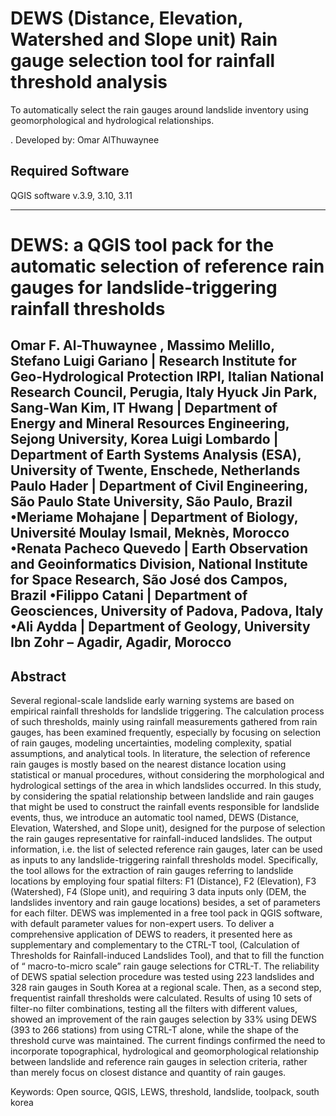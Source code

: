 # DEWS (Distance, Elevation, Watershed and Slope unit) Rain gauge selection tool for rainfall threshold analysis
 
To automatically select the rain gauges around landslide inventory using geomorphological and hydrological relationships. 

. Developed by: Omar AlThuwaynee


## Required Software
QGIS software v.3.9, 3.10, 3.11




--------------------------------


# DEWS: a QGIS tool pack for the automatic selection of reference rain gauges for landslide-triggering rainfall thresholds

Omar F. Al-Thuwaynee , Massimo Melillo, Stefano Luigi Gariano | Research Institute for Geo-Hydrological Protection IRPI, Italian National Research Council, Perugia, Italy
Hyuck Jin Park, Sang-Wan Kim, IT Hwang | Department of Energy and Mineral Resources Engineering, Sejong University, Korea
Luigi Lombardo | Department of Earth Systems Analysis (ESA), University of Twente, Enschede, Netherlands
Paulo Hader | Department of Civil Engineering, São Paulo State University, São Paulo, Brazil
•Meriame Mohajane | Department of Biology, Université Moulay Ismail, Meknès, Morocco
•Renata Pacheco Quevedo | Earth Observation and Geoinformatics Division, National Institute for Space Research, São José dos Campos, Brazil
•Filippo Catani | Department of Geosciences, University of Padova, Padova, Italy
•Ali Aydda | Department of Geology, University Ibn Zohr – Agadir, Agadir, Morocco
--------------------
 
## Abstract

Several regional-scale landslide early warning systems are based on empirical rainfall thresholds for landslide triggering. The calculation process of such thresholds, mainly using rainfall measurements gathered from rain gauges, has been examined frequently, especially by focusing on selection of rain gauges, modeling uncertainties, modeling complexity, spatial assumptions, and analytical tools. In literature, the selection of reference rain gauges is mostly based on the nearest distance location using statistical or manual procedures, without considering the morphological and hydrological settings of the area in which landslides occurred. In this study, by considering the spatial relationship between landslide and rain gauges that might be used to construct the rainfall events responsible for landslide events, thus, we introduce an automatic tool named, DEWS (Distance, Elevation, Watershed, and Slope unit), designed for the purpose of selection the rain gauges representative for rainfall-induced landslides. The output information, i.e. the list of selected reference rain gauges, later can be used as inputs to any landslide-triggering rainfall thresholds model. Specifically, the tool allows for the extraction of rain gauges referring to landslide locations by employing four spatial filters: F1 (Distance), F2 (Elevation), F3 (Watershed), F4 (Slope unit), and requiring 3 data inputs only (DEM, the landslides inventory and rain gauge locations) besides, a set of parameters for each filter. DEWS was implemented in a free tool pack in QGIS software, with default parameter values for non-expert users. To deliver a comprehensive application of DEWS to readers, it  presented here as supplementary and complementary to the CTRL-T tool, (Calculation of Thresholds for Rainfall-induced Landslides Tool), and that to fill the function of “ macro-to-micro scale” rain gauge selections for CTRL-T. The reliability of DEWS spatial selection procedure was tested using 223 landslides and 328 rain gauges in South Korea at a regional scale. Then, as a second step, frequentist rainfall thresholds were calculated. Results of using 10 sets of filter-no filter combinations, testing all the filters with different values, showed an improvement of the rain gauges selection by 33% using DEWS (393 to 266 stations) from using CTRL-T alone, while the shape of the threshold curve was maintained. The current findings confirmed the need to incorporate topographical, hydrological and geomorphological relationship between landslide and reference rain gauges in selection criteria, rather than merely focus on closest distance and quantity of rain gauges.

Keywords:
Open source, QGIS, LEWS, threshold, landslide, toolpack, south korea


